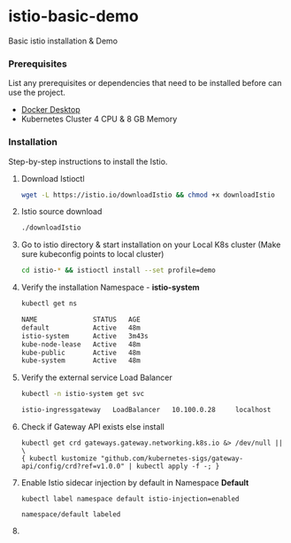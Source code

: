 # istio-basic-demo
Basic istio installation & Demo

### Prerequisites

List any prerequisites or dependencies that need to be installed before can use the project.

- [Docker Desktop](https://www.docker.com/products/docker-desktop/)
- Kubernetes Cluster 4 CPU & 8 GB Memory

### Installation

Step-by-step instructions to install the Istio.

1. Download Istioctl
   
   ```sh
   wget -L https://istio.io/downloadIstio && chmod +x downloadIstio
   ```
3. Istio source download
   
   ```sh
   ./downloadIstio
   ```
4. Go to istio directory & start installation on your Local K8s cluster (Make sure kubeconfig points to local cluster)
   
   ```sh
   cd istio-* && istioctl install --set profile=demo
   ```
5. Verify the installation Namespace - **istio-system**

   ```sh
   kubectl get ns

   NAME              STATUS   AGE
   default           Active   48m
   istio-system      Active   3m43s
   kube-node-lease   Active   48m
   kube-public       Active   48m
   kube-system       Active   48m
   ```

7. Verify the external service Load Balancer
   
   ```sh
   kubectl -n istio-system get svc

   istio-ingressgateway   LoadBalancer   10.100.0.28     localhost     15021:30981/TCP,80:31747/TCP,443:30554/TCP,31400:31195/TCP,15443:31488/TCP   7m42s
   ```
   
8. Check if Gateway API exists else install
   ```
   kubectl get crd gateways.gateway.networking.k8s.io &> /dev/null || \
   { kubectl kustomize "github.com/kubernetes-sigs/gateway-api/config/crd?ref=v1.0.0" | kubectl apply -f -; }
   ```
   
9. Enable Istio sidecar injection by default in Namespace **Default**
   ```
   kubectl label namespace default istio-injection=enabled

   namespace/default labeled
   ```

10. 

